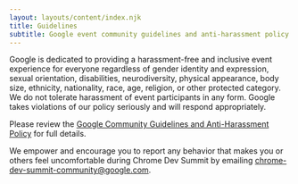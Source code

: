 ```yaml
---
layout: layouts/content/index.njk
title: Guidelines
subtitle: Google event community guidelines and anti-harassment policy
---
```


Google is dedicated to providing a harassment-free and inclusive event experience for everyone regardless of gender identity and expression, sexual orientation, disabilities, neurodiversity, physical appearance, body size, ethnicity, nationality, race, age, religion, or other protected category. We do not tolerate harassment of event participants in any form. Google takes violations of our policy seriously and will respond appropriately.

Please review the <a href="https://developers.google.com/community-guidelines/" rel="noopener noreferrer" target="_blank">Google Community Guidelines and Anti-Harassment Policy</a> for full details.

We empower and encourage you to report any behavior that makes you or others feel uncomfortable during Chrome Dev Summit by emailing [chrome-dev-summit-community@google.com](mailto:chrome-dev-summit-community@google.com).
